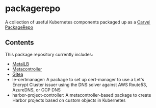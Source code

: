 # packagerepo
A collection of useful Kubernetes components packaged up as a [Carvel PackageRepo](https://carvel.dev/kapp-controller/docs/latest/packaging/#package-repository)

## Contents
This package repository currently includes:
* [MetalLB](https://github.com/metallb/metallb)
* [Metacontroller](https://github.com/metacontroller/metacontroller)
* [Gitea](https://gitea.io/)
* le-certmanager: A package to set up cert-manager to use a Let's Encrypt Cluster issuer using the DNS solver against AWS Route53, AzureDNS, or GCP DNS
* harbor-project-controller: A metacontroller-based package to create Harbor projects based on custom objects in Kubernetes